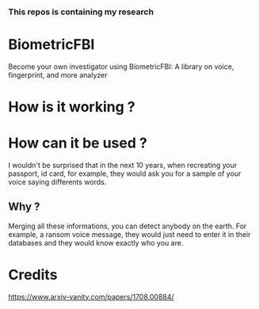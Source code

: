 ### This repos is containing my research
# BiometricFBI
Become your own investigator using BiometricFBI: A library on voice, fingerprint, and more analyzer

# How is it working ? 


# How can it be used ?
I wouldn't be surprised that in the next 10 years, when recreating your passport, id card, for example, they would ask you for a sample of your voice saying differents words.
## Why ?
Merging all these informations, you can detect anybody on the earth. For example, a ransom voice message, they would just need to enter it in their databases and they would know exactly who you are.


# Credits
https://www.arxiv-vanity.com/papers/1708.00884/

